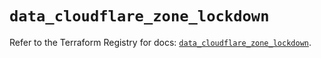 # `data_cloudflare_zone_lockdown`

Refer to the Terraform Registry for docs: [`data_cloudflare_zone_lockdown`](https://registry.terraform.io/providers/cloudflare/cloudflare/5.10.0/docs/data-sources/zone_lockdown).

